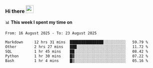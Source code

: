 ### Hi there <a href="https://www.gautamkrishnar.com/"><img src="https://media.giphy.com/media/hvRJCLFzcasrR4ia7z/giphy.gif" width="25px"></a>

📊 **This week I spent my time on**

<!--START_SECTION:waka-->

```txt
From: 16 August 2025 - To: 23 August 2025

Markdown     12 hrs 31 mins  ███████████████░░░░░░░░░░   59.79 %
Other        2 hrs 27 mins   ███░░░░░░░░░░░░░░░░░░░░░░   11.72 %
SQL          1 hr 45 mins    ██░░░░░░░░░░░░░░░░░░░░░░░   08.42 %
Python       1 hr 30 mins    █▓░░░░░░░░░░░░░░░░░░░░░░░   07.22 %
Bash         1 hr 4 mins     █▒░░░░░░░░░░░░░░░░░░░░░░░   05.16 %
```

<!--END_SECTION:waka-->
